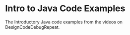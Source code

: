 # Intro to Java Code Examples
The Introductory Java code examples from the videos on DesignCodeDebugRepeat.
